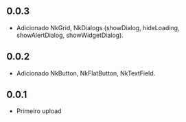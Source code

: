 ## 0.0.3

* Adicionado NkGrid, NkDialogs (showDialog, hideLoading, showAlertDialog, showWidgetDialog).

## 0.0.2

* Adicionado NkButton, NkFlatButton, NkTextField.

## 0.0.1

* Primeiro upload
